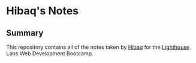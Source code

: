 # Hibaq's Notes

## Summary 
This repository contains all of the notes taken by [Hibaq](https://github.com/hibaqw) for the [Lighthouse](https://www.lighthouselabs.ca/) Labs Web Development Bootcamp.
